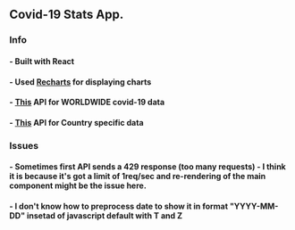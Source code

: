 ## Covid-19 Stats App.

### Info
#### - Built with React
#### - Used [Recharts](https://recharts.org) for displaying charts
#### - [This](https://rapidapi.com/Gramzivi/api/covid-19-data?endpoint=apiendpoint_90422c25-72f4-4e9a-a792-67e3dc7553a1) API for WORLDWIDE covid-19 data
#### - [This](https://documenter.getpostman.com/view/10808728/SzS8rjbc#6fbc46d6-0ddf-400b-a743-a149e9bba381) API for Country specific data

### Issues
#### - Sometimes first API sends a 429 response (too many requests) - I think it is because it's got a limit of 1req/sec and re-rendering of the main component might be the issue here.
#### - I don't know how to preprocess date to show it in format "YYYY-MM-DD" insetad of javascript default with T and Z